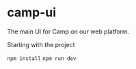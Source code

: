 # camp-ui
The main UI for Camp on our web platform. 


Starting with the project

`npm install`
`npm run dev`